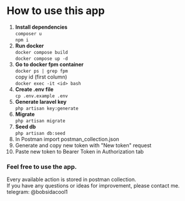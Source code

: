 # How to use this app

1. **Install dependencies**  
   `composer u`  
   `npm i`
2. **Run docker**  
   `docker compose build`  
   `docker compose up -d`
3. **Go to docker fpm container**  
   `docker ps | grep fpm`  
   copy id (first column)  
   `docker exec -it <id> bash`
4. **Create .env file**  
   `cp .env.example .env`
5. **Generate laravel key**  
   `php artisan key:generate`
6. **Migrate**  
   `php artisan migrate`
7. **Seed db**  
   `php artisan db:seed`
8. In Postman import postman_collection.json
9. Generate and copy new token with "New token" request
10. Paste new token to Bearer Token in Authorization tab

### Feel free to use the app.

Every available action is stored in postman collection.  
If you have any questions or ideas for improvement, please contact me.  
telegram: @bobsidacool1
